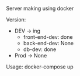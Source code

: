 Server making using docker

Version:
 - DEV -> ing
    - front-end-dev: done
    - back-end-dev: None
    - db-dev: done
 - Prod -> None

Usage:
 docker-compose up